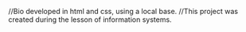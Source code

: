 //Bio developed in html and css, using a local base.
//This project was created during the lesson of information systems. 
